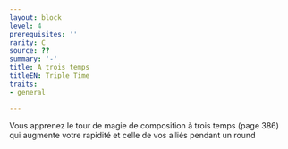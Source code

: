 ```yaml
---
layout: block
level: 4
prerequisites: ''
rarity: C
source: ??
summary: '-'
title: A trois temps
titleEN: Triple Time
traits:
- general

---
```


<p>Vous apprenez le tour de magie de composition à trois temps (page 386) qui augmente votre rapidité et celle de vos alliés pendant un round</p>